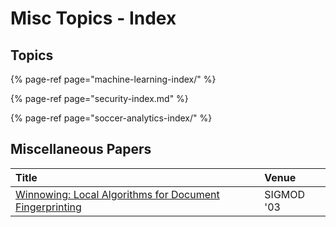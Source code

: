 # Misc Topics - Index

## Topics

{% page-ref page="machine-learning-index/" %}

{% page-ref page="security-index.md" %}

{% page-ref page="soccer-analytics-index/" %}

## Miscellaneous Papers

| Title | Venue |
| :--- | :--- |
| [Winnowing: Local Algorithms for Document Fingerprinting](drafts/winnowing-local-algorithms-for-document-fingerprinting.md) | SIGMOD '03 |

